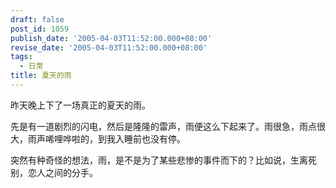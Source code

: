 ```yaml
---
draft: false
post_id: 1059
publish_date: '2005-04-03T11:52:00.000+08:00'
revise_date: '2005-04-03T11:52:00.000+08:00'
tags:
  - 日常
title: 夏天的雨
---
```


昨天晚上下了一场真正的夏天的雨。

先是有一道剧烈的闪电，然后是隆隆的雷声，雨便这么下起来了。雨很急，雨点很大，雨声唏哩哗啦的，到我入睡前也没有停。

突然有种奇怪的想法，雨，是不是为了某些悲惨的事件而下的？比如说，生离死别，恋人之间的分手。
